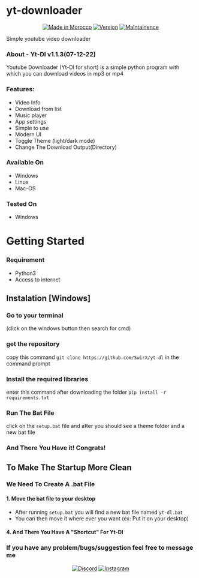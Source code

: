 # yt-downloader

<p align="center">
<a href="https://youtube.com/swirx"><img title="Made in Morocco" src="https://img.shields.io/badge/Tool-Yt--Dl-green?style=plastic"></a>
<a href="https://youtube.com/swirx"><img title="Version" src="https://img.shields.io/badge/Version-1.1.3-green?style=plastic"></a>
<a href="https://youtube.com/swirx"><img title="Maintainence" src="https://img.shields.io/badge/-Unmaintained-red?style=plastic"></a>
</p>

Simple youtube video downloader

### About - Yt-Dl v1.1.3(07-12-22)
Youtube Downloader (Yt-Dl for short) is a simple python program with which you can download videos in mp3 or mp4
### Features:
* Video Info
* Download from list
* Music player
* App settings
* Simple to use
* Modern UI
* Toggle Theme (light/dark mode)
* Change The Download Output(Directory)


### Available On

* Windows
* Linux
* Mac-OS

### Tested On

* Windows

# Getting Started

### Requirement

* Python3
* Access to internet

## Instalation [Windows]

### Go to your terminal
(click on  the windows button then search for cmd)
### get the repository
copy this command `git clone https://github.com/SwirX/yt-dl` in the command prompt
### Install the required libraries
enter this command after downloading the folder `pip install -r requirements.txt`
### Run The Bat File
click on the `setup.bat` file and after you should see a theme folder and a new bat file

### And There You Have it! Congrats!

## To Make The Startup More Clean
### We Need To Create A .bat File
#### 1. Move the bat file to your desktop
* After running `setup.bat` you will find a new bat file named `yt-dl.bat`
* You can then move it where ever you want (ex: Put it on your desktop)
#### 4. And There You Have A "Shortcut" For Yt-Dl


### If you have any problem/bugs/suggestion feel free to message me
<p align="center">
<a href="https://discord.gg/C3ys2Kv"><img title="Discord" src="https://img.shields.io/badge/Discord-blueviolet?style=plastic&logo=discord"></a>
<a href="https://instagram.com/swirx.yt"><img title="Instagram" src="https://img.shields.io/badge/Instagram-ff69b4?style=plastic&logo=instagram"></a>
</p>
